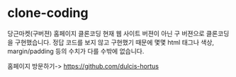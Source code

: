 # clone-coding
당근마켓(구버젼) 홈페이지 클론코딩
현재 웹 사이트 버젼이 아닌 구 버젼으로 클론코딩을 구현했습니다.
정답 코드를 보지 않고 구현했기 때문에 몇몇 html 태그나 색상, margin/padding 등의 수치가 다를 수밖에 없습니다. 



홈페이지 방문하기-> https://github.com/dulcis-hortus
